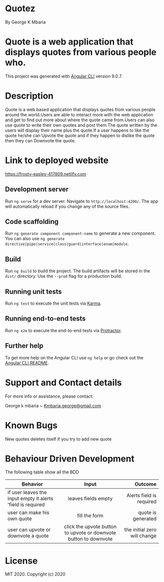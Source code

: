 # Quotez
By George K Mbaria

# Quote is a web application that displays quotes from various people who.
This project was generated with [Angular CLI](https://github.com/angular/angular-cli) version 9.0.7.

# Description
Quote is a web based application that displays quotes from various people around the world.Users are able to interact more with the web application and get to find out more about where the quote came from.Users can also use quote to write their own quotes and post them.The quote written by the users will display their name plus the quote.If a user happens to like the quote he/she can Upvote the quote and if they happen to dislike the quote then they can Downvote the quote.

# Link to deployed website
https://frosty-easley-417809.netlify.com

## Development server

Run `ng serve` for a dev server. Navigate to `http://localhost:4200/`. The app will automatically reload if you change any of the source files.

## Code scaffolding

Run `ng generate component component-name` to generate a new component. You can also use `ng generate directive|pipe|service|class|guard|interface|enum|module`.

## Build

Run `ng build` to build the project. The build artifacts will be stored in the `dist/` directory. Use the `--prod` flag for a production build.

## Running unit tests

Run `ng test` to execute the unit tests via [Karma](https://karma-runner.github.io).

## Running end-to-end tests

Run `ng e2e` to execute the end-to-end tests via [Protractor](http://www.protractortest.org/).

## Further help

To get more help on the Angular CLI use `ng help` or go check out the [Angular CLI README](https://github.com/angular/angular-cli/blob/master/README.md).
# Support and Contact details
For more info or assistance, please contact:

George k mbaria ~ Kmbaria.george@gmail.com

# Known Bugs

New quotes deletes itself if you try to add new quote
# Behaviour Driven Development
The following table show all the BDD

| Behavior        | Input           | Outcome  |
| ------------- |:-------------:| -----:|
| if user leaves the input empty it alerts 'field is required | leaves fields empty | Alerts field is required|
| user can make his own quote  | fill the form | quote is generated|
| user can upvote or downvote a quote | click the upvote button to upvote or downvote button to downvote | the initial zero will change |
# License
MIT 2020. Copyright (c) 2020
